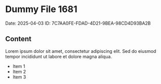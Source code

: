 # Dummy File 1681

Date: 2025-04-03
ID: 7C7AA0FE-FDAD-4D21-9BEA-98CD4D93BA2B

## Content

Lorem ipsum dolor sit amet, consectetur adipiscing elit.
Sed do eiusmod tempor incididunt ut labore et dolore magna aliqua.

* Item 1
* Item 2
* Item 3

